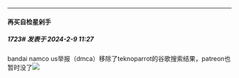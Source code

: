 
*****

####  再买自检星剁手  
##### 1723#       发表于 2024-2-9 11:27

bandai namco us举报（dmca）移除了teknoparrot的谷歌搜索结果，patreon也暂时没了<img src="https://static.saraba1st.com/image/smiley/face2017/067.png" referrerpolicy="no-referrer">

